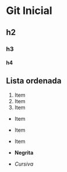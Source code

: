 # Git Inicial

## h2
### h3
#### h4

## Lista ordenada
1. Item
2. Item
3. Item

* Item
* Item
* Item

* **Negrita**
* *Cursiva*